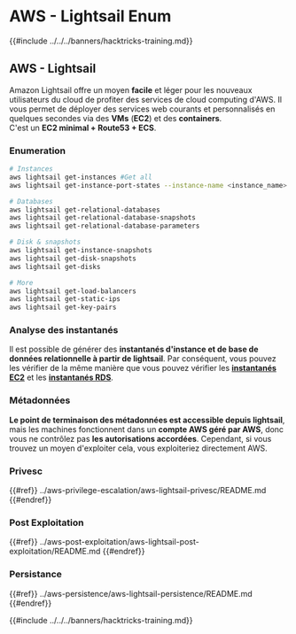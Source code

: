 # AWS - Lightsail Enum

{{#include ../../../banners/hacktricks-training.md}}

## AWS - Lightsail

Amazon Lightsail offre un moyen **facile** et léger pour les nouveaux utilisateurs du cloud de profiter des services de cloud computing d'AWS. Il vous permet de déployer des services web courants et personnalisés en quelques secondes via des **VMs** (**EC2**) et des **containers**.\
C'est un **EC2 minimal + Route53 + ECS**.

### Enumeration
```bash
# Instances
aws lightsail get-instances #Get all
aws lightsail get-instance-port-states --instance-name <instance_name> #Get open ports

# Databases
aws lightsail get-relational-databases
aws lightsail get-relational-database-snapshots
aws lightsail get-relational-database-parameters

# Disk & snapshots
aws lightsail get-instance-snapshots
aws lightsail get-disk-snapshots
aws lightsail get-disks

# More
aws lightsail get-load-balancers
aws lightsail get-static-ips
aws lightsail get-key-pairs
```
### Analyse des instantanés

Il est possible de générer des **instantanés d'instance et de base de données relationnelle à partir de lightsail**. Par conséquent, vous pouvez les vérifier de la même manière que vous pouvez vérifier les [**instantanés EC2**](aws-ec2-ebs-elb-ssm-vpc-and-vpn-enum/#ebs) et les [**instantanés RDS**](aws-relational-database-rds-enum.md#enumeration).

### Métadonnées

**Le point de terminaison des métadonnées est accessible depuis lightsail**, mais les machines fonctionnent dans un **compte AWS géré par AWS**, donc vous ne contrôlez pas **les autorisations accordées**. Cependant, si vous trouvez un moyen d'exploiter cela, vous exploiteriez directement AWS.

### Privesc

{{#ref}}
../aws-privilege-escalation/aws-lightsail-privesc/README.md
{{#endref}}

### Post Exploitation

{{#ref}}
../aws-post-exploitation/aws-lightsail-post-exploitation/README.md
{{#endref}}

### Persistance

{{#ref}}
../aws-persistence/aws-lightsail-persistence/README.md
{{#endref}}

{{#include ../../../banners/hacktricks-training.md}}
